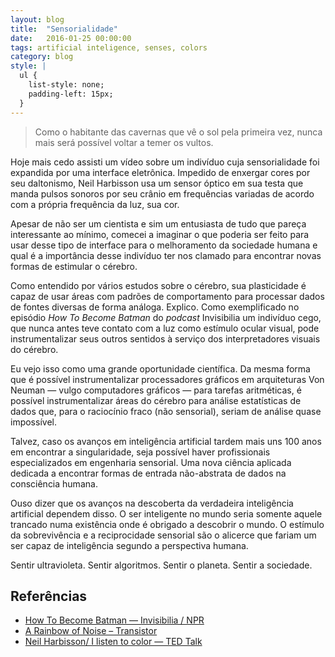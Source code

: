 ```yaml
---
layout: blog
title:  "Sensorialidade"
date:   2016-01-25 00:00:00
tags: artificial inteligence, senses, colors
category: blog
style: |
  ul {
    list-style: none;
    padding-left: 15px;
  }
---
```


> Como o habitante das cavernas que vê o sol pela primeira vez, nunca mais será possível voltar a temer os vultos.

Hoje mais cedo assisti um vídeo sobre um indivíduo cuja sensorialidade foi expandida por uma interface eletrônica.
Impedido de enxergar cores por seu daltonismo, Neil Harbisson usa um sensor óptico em sua testa que manda pulsos sonoros por seu crânio em frequências variadas de acordo com a própria frequência da luz, sua cor.

Apesar de não ser um cientista e sim um entusiasta de tudo que pareça interessante ao mínimo, comecei a imaginar o que poderia ser feito para usar desse tipo de interface para o melhoramento da sociedade humana e qual é a importância desse indivíduo ter nos clamado para encontrar novas formas de estimular o cérebro.

Como entendido por vários estudos sobre o cérebro, sua plasticidade é capaz de usar áreas com padrões de comportamento para processar dados de fontes diversas de forma análoga.
Explico. Como exemplificado no episódio *How To Become Batman* do *podcast* Invisibilia um indivíduo cego, que nunca antes teve contato com a luz como estímulo ocular visual, pode instrumentalizar seus outros sentidos à serviço dos interpretadores visuais do cérebro.

Eu vejo isso como uma grande oportunidade científica. Da mesma forma que é possível instrumentalizar processadores gráficos em arquiteturas Von Neuman — vulgo computadores gráficos — para tarefas aritméticas, é possível instrumentalizar áreas do cérebro para análise estatísticas de dados que, para o raciocínio fraco (não sensorial), seriam de análise quase impossível.

Talvez, caso os avanços em inteligência artificial tardem mais uns 100 anos em encontrar a singularidade, seja possível haver profissionais especializados em engenharia sensorial.
Uma nova ciência aplicada dedicada a encontrar formas de entrada não-abstrata de dados na consciência humana.

Ouso dizer que os avanços na descoberta da verdadeira inteligência artificial dependem disso.
O ser inteligente no mundo seria somente aquele trancado numa existência onde é obrigado a descobrir o mundo.
O estímulo da sobrevivência e a reciprocidade sensorial são o alicerce que fariam um ser capaz de inteligência segundo a perspectiva humana.

Sentir ultravioleta. Sentir algoritmos. Sentir o planeta. Sentir a sociedade.

## Referências

- [How To Become Batman — Invisibilia / NPR](http://www.npr.org/programs/invisibilia/378577902/how-to-become-batman?showDate=2015-01-23)
- [A Rainbow of Noise – Transistor](http://transistor.prx.org/2015/03/a-rainbow-of-noise/)
- [Neil Harbisson/ I listen to color — TED Talk](https://www.ted.com/talks/neil_harbisson_i_listen_to_color?language=en#t-224055)
